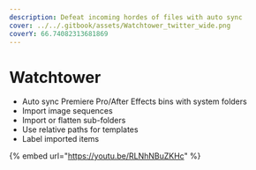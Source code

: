 ```yaml
---
description: Defeat incoming hordes of files with auto sync
cover: ../../.gitbook/assets/Watchtower_twitter_wide.png
coverY: 66.74082313681869
---
```


# Watchtower

* Auto sync Premiere Pro/After Effects bins with system folders
* Import image sequences
* Import or flatten sub-folders
* Use relative paths for templates
* Label imported items

{% embed url="https://youtu.be/RLNhNBuZKHc" %}
